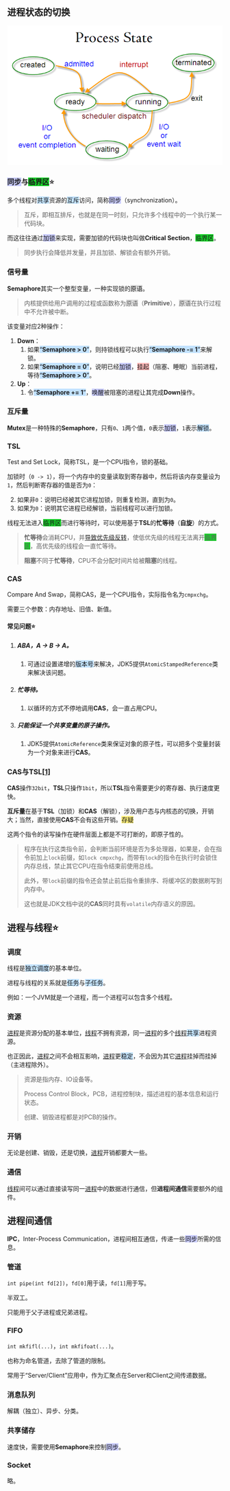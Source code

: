 
## 进程状态的切换

![](../images/2/process-state.png)

### <span style=background:#c9ccff>同步</span>与<span style=background:#19d02a>临界区</span>⭐

多个线程对<span style=background:#c2e2ff>共享</span>资源的<span style=background:#c2e2ff>互斥</span>访问，简称<span style=background:#c9ccff>同步</span>（synchronization）。

> 互斥，即相互排斥，也就是在同一时刻，只允许多个线程中的一个执行某一代码块。

而这往往通过<span style=background:#c9ccff>加锁</span>来实现，需要加锁的代码块也叫做**Critical Section**，<span style=background:#19d02a>临界区</span>。

> 同步执行会降低并发量，并且加锁、解锁会有额外开销。

### 信号量

**Semaphore**其实一个整型变量，一种实现锁的<span style=background:#e6e6e6>原语</span>。

> 内核提供给用户调用的过程或函数称为<span style=background:#e6e6e6>原语</span>（**Primitive**），<span style=background:#e6e6e6>原语</span>在执行过程中不允许被中断。

该变量对应2种操作：

1. **Down**：
   1. 如果<span style=background:#c2e2ff>“**Semaphore > 0**”</span>，则持锁线程可以执行<span style=background:#c2e2ff>“**Semaphore -= 1**”</span>来解锁。
   2. 如果<span style=background:#c2e2ff>“**Semaphore = 0**”</span>，说明已经<span style=background:#c9ccff>加锁</span>，<span style=background:#ffb8b8>挂起</span>（阻塞、睡眠）当前进程，等待<span style=background:#c2e2ff>“**Semaphore > 0**”</span>。
2. **Up**：
   1. 令<span style=background:#c2e2ff>“**Semaphore += 1**”</span>，<span style=background:#c9ccff>唤醒</span>被阻塞的进程让其完成**Down**操作。

### 互斥量

**Mutex**是一种特殊的**Semaphore**，只有`0`、`1`两个值，`0`表示<span style=background:#c9ccff>加锁</span>，`1`表示<span style=background:#c2e2ff>解锁</span>。

### TSL

Test and Set Lock，简称TSL，是一个CPU指令，锁的基础。

加锁时（`0 -> 1`），将一个内存中的变量读取到寄存器中，然后将该内存变量设为`1`，然后判断寄存器的值是否为`0`：

2. 如果非`0`：说明已经被其它进程加锁，则重复检测，直到为`0`。
2. 如果为`0`：说明其它进程已经解锁，当前线程可以进行加锁。

线程无法进入<span style=background:#19d02a>临界区</span>而进行等待时，可以使用基于**TSL**的**忙等待**（**自旋**）的方式。

> **忙等待**会消耗CPU，并[导致优先级反转](https://www.beanlam.me/2018/sync-primitive/)，使低优先级的线程无法离开<span style=background:#19d02a>临界区</span>，高优先级的线程会一直忙等待。
>
> **阻塞**不同于**忙等待**，CPU不会分配时间片给被**阻塞**的线程。

### CAS

Compare And Swap，简称CAS，是一个CPU指令，实际指令名为`cmpxchg`。

需要三个参数：内存地址、旧值、新值。

#### 常见问题⭐

1. ##### ABA，A -> B -> A。
   
   1. 可通过设置递增的<span style=background:#c2e2ff>版本号</span>来解决，JDK5提供`AtomicStampedReference`类来解决该问题。
2. ##### 忙等待。
   
   1. 以循环的方式不停地调用**CAS**，会一直占用CPU。
3. ##### 只能保证一个共享变量的原子操作。
   
   1. JDK5提供`AtomicReference`类来保证对象的原子性，可以把多个变量封装为一个对象来进行**CAS**。

### CAS与TSL[[1]](https://blog.csdn.net/Saintyyu/article/details/103428007)

**CAS**操作`32bit`，**TSL**只操作`1bit`，所以**TSL**指令需要更少的寄存器、执行速度更快。

**互斥量**在基于**TSL**（加锁）和**CAS**（解锁），涉及用户态与内核态的切换，开销大；当然，直接使用**CAS**不会有这些开销。<span style=background:#ffee7c>存疑</span>

这两个指令的读写操作在硬件层面上都是不可打断的，即原子性的。

> 程序在执行这类指令前，会判断当前环境是否为多处理器，如果是，会在指令前加上`lock`前缀，如`lock cmpxchg`，而带有`lock`的指令在执行时会锁住内存总线，禁止其它CPU在指令结束前使用总线。
>
> 此外，带`lock`前缀的指令还会禁止前后指令重排序、将缓冲区的数据刷写到内存中。
>
> 这也就是JDK文档中说的**CAS**同时具有`volatile`内存语义的原因。



## 进程与线程⭐

### 调度

线程是<span style=background:#c2e2ff>独立调度</span>的基本单位。

进程与线程的关系就是<span style=background:#c2e2ff>任务</span>与<span style=background:#c2e2ff>子任务</span>。

例如：一个JVM就是一个进程，而一个进程可以包含多个线程。

### 资源

<u>进程</u>是资源分配的基本单位，<u>线程</u>不拥有资源，同一<u>进程</u>的多个<u>线程</u><span style=background:#c2e2ff>共享</span>进程资源。

也正因此，<u>进程</u>之间不会相互影响，<u>进程</u>更<span style=background:#c2e2ff>稳定</span>，不会因为其它<u>进程</u>挂掉而挂掉（主进程除外）。

> 资源是指内存、IO设备等。
>
> Process Control Block，PCB，进程控制块，描述进程的基本信息和运行状态。
>
> 创建、销毁进程都是对PCB的操作。

### 开销

无论是创建、销毁，还是切换，<u>进程</u>开销都要大一些。

### 通信

<u>线程</u>间可以通过直接读写同一<u>进程</u>中的数据进行通信，但**进程间通信**需要额外的组件。



## 进程间通信

**IPC**，Inter-Process Communication，进程间相互通信，传递一些<span style=background:#c9ccff>同步</span>所需的信息。

### 管道

`int pipe(int fd[2])`，`fd[0]`用于读，`fd[1]`用于写。

半双工。

只能用于父子进程或兄弟进程。

### FIFO

`int mkfifl(...)`，`int mkfifoat(...)`。

也称为命名管道，去除了管道的限制。

常用于“Server/Client”应用中，作为汇聚点在Server和Client之间传递数据。

### 消息队列

解耦（独立）、异步、分类。

### 共享储存

速度快，需要使用**Semaphore**来控制<span style=background:#c9ccff>同步</span>。

### Socket

略。

